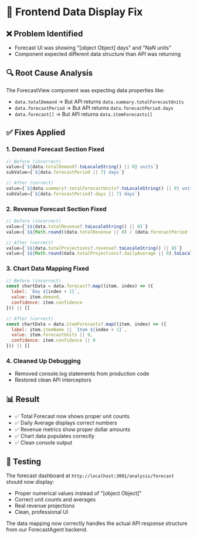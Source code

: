 # 🔧 Frontend Data Display Fix

## ❌ **Problem Identified**
- Forecast UI was showing "[object Object] days" and "NaN units"
- Component expected different data structure than API was returning

## 🔍 **Root Cause Analysis**
The ForecastView component was expecting data properties like:
- `data.totalDemand` → But API returns `data.summary.totalForecastUnits`
- `data.forecastPeriod` → But API returns `data.forecastPeriod.days`
- `data.forecast[]` → But API returns `data.itemForecasts[]`

## ✅ **Fixes Applied**

### 1. Demand Forecast Section Fixed
```javascript
// Before (incorrect)
value={`${data.totalDemand?.toLocaleString() || 0} units`}
subValue={`${data.forecastPeriod || 7} days`}

// After (correct)
value={`${data.summary?.totalForecastUnits?.toLocaleString() || 0} units`}
subValue={`${data.forecastPeriod?.days || 7} days`}
```

### 2. Revenue Forecast Section Fixed
```javascript
// Before (incorrect)
value={`$${data.totalRevenue?.toLocaleString() || 0}`}
value={`$${Math.round((data.totalRevenue || 0) / (data.forecastPeriod || 14)).toLocaleString()}`}

// After (correct)
value={`$${data.totalProjections?.revenue?.toLocaleString() || 0}`}
value={`$${Math.round(data.totalProjections?.dailyAverage || 0).toLocaleString()}`}
```

### 3. Chart Data Mapping Fixed
```javascript
// Before (incorrect)
const chartData = data.forecast?.map((item, index) => ({
  label: `Day ${index + 1}`,
  value: item.demand,
  confidence: item.confidence
})) || []

// After (correct)
const chartData = data.itemForecasts?.map((item, index) => ({
  label: item.itemName || `Item ${index + 1}`,
  value: item.forecastUnits || 0,
  confidence: item.confidence || 0
})) || []
```

### 4. Cleaned Up Debugging
- Removed console.log statements from production code
- Restored clean API interceptors

## 📊 **Result**
- ✅ Total Forecast now shows proper unit counts
- ✅ Daily Average displays correct numbers  
- ✅ Revenue metrics show proper dollar amounts
- ✅ Chart data populates correctly
- ✅ Clean console output

## 🧪 **Testing**
The forecast dashboard at `http://localhost:3001/analysis/forecast` should now display:
- Proper numerical values instead of "[object Object]"
- Correct unit counts and averages
- Real revenue projections
- Clean, professional UI

The data mapping now correctly handles the actual API response structure from our ForecastAgent backend.

